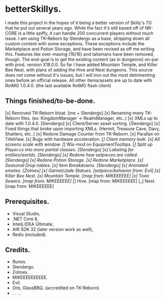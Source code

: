 # betterSkillys.
I made this project in the hopes of it being a better version of Skilly's 7.0 that he put out several years ago. While the fact it's still based off of NR-CORE is a little spiffy, it can handle 200 concurrent players without much issue. I am using TK-Reborn by Slendergo as a base, stripping down all custom content with some exceptions. These exceptions include the Marketplace and Potion Storage, and have been revised as off me writing this. Features like over-maxing (16/16) and talismans have been removed, though. The end-goal is to get the existing content (as in dungeons) on-par with prod. version X18.0.0. So far I have added Mountain Temple, and Killer Bee Nest, with plans of adding the Hive and Nest dungeons. This source does not come without it's issues, but I will iron out the most detrimenting ones before an official release. All other items/assets are up to date with RotMG 1.0.4.0. (the last available RotMG flash client)

## Things finished/to-be-done.
[x] Removed TK-Reborn bloat. [me + Slendergo]
[x] Renaming many TK-Reborn files. (ex: KingdomManager -> RealmManager, etc..)
[x] XMLs up to date with 1.0.4.0. [Slendergo]
[x] Client/Server asset sorting. [Slendergo]
[x] Fixed things that broke upon importing XMLs. (Hermit, Treasure Cave, Davy, Shatters, etc..)
[x] Redone Damage Counter from TK-Reborn.
[x] Parallax on TitleView.
[x] Bugs with hardware acceleration.
[_] Client memory leak.
[x] All screens scale with window.
[_] Wis-mod on EquipmentTooltips.
[_] Split up Player.cs into more partial classes. [Slendergo]
[x] Labeling for entities/worlds. [Slendergo]
[x] Redone how setpieces are called. [Slendergo]
[x] Redone Potion Storage.
[x] Redone Marketplace.
[x] Seasonal Drop-tables.
[x] Item Breakdowns. [Slendergo]
[x] Animated emotes. [Zolmex]
[x] Garnet/Jade Statues. [setpiece/behavior from: Evil]
[x] Killer Bee Nest. 
[x] Mountain Temple. [map from: MIKEEEEEE]
[x] Toxic Sewers. [map from: MIKEEEEEE]
[_] Hive. [map from: MIKEEEEEE]
[_] Nest. [map from: MIKEEEEEE]

## Prerequisites.
- Visual Studio,
- .NET Core 8,
- Intelij IDEA Ultimate,
- AIR SDK 32 (later version work as well),
- Redis (included).

## Credits.
- Runes.
- Slendergo.
- Zolmex.
- MIKEEEEEEEEEE.
- Evil.
- Orb, GlassBBQ. (accredited on TK-Reborn)
- . . . .
